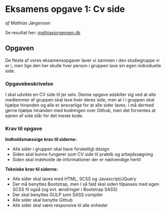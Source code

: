 # Eksamens opgave 1: Cv side
*af Mathias Jørgensen*

Se resultat her: [mathiasjorgensen.dk](https://mathiasjorgensen.dk)


## Opgaven
De fleste af vores eksamensopgaver laver vi sammen i den studiegruppe vi er i, men lige den her skulle hver person i gruppen lave sin egen individuelle side.

### Opgavebeskrivelse

I skal udvikle en CV side til jer selv. Denne opgave adskiller sig ved at alle medlemmer af gruppen skal lave hver deres side, men at I i gruppen skal hjælpe hinanden og alle er ansvarlige for at alle sider laves. I må dermed gerne hjælpe hinanden med kodningen over Github, men det forventes at ejeren af side står for det meste kode.

### Krav til opgave

**Indholdsmæssige krav til siderne:**
* Alle sider i gruppen skal have forskelligt design
* Siden skal kunne fungerer som CV side til praktik og arbejdssøgning
* Siden skal indeholde de informationer der er nødvendige hertil

**Tekniske krav til siderne:**
* Alle sider skal laves med HTML, SCSS og Javascript/JQuery
* Der må benyttes Bootstrap, men I så fald skal siden tilpasses med egen SCSS fil også (og evt. ændringer i Bootstrap SASS)
* Der skal benyttes GULP som SASS compiler
* Alle sider skal benytte Github
* Alle sider skal være responsive til alle enheder




